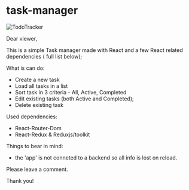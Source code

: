 # task-manager

![TodoTracker](https://github.com/martin-lyubenov/task-manager/assets/52383146/149badee-9f91-48eb-ae5f-8a5b04264ff5)

Dear viewer, 

This is a simple Task manager made with React and a few React related dependencies ( full list below);

What is can do: 
- Create a new task
- Load all tasks in a list
- Sort task in 3 criteria - All, Active, Completed
- Edit existing tasks (both Active and Completed);
- Delete existing task

Used dependencies: 
- React-Router-Dom
- React-Redux & Reduxjs/toolkit

Things to bear in mind:
- the 'app' is not conneted  to a backend so all info is lost on reload. 

Please leave a comment. 

Thank you!

